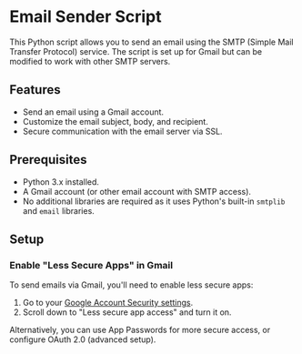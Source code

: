 # Email Sender Script

This Python script allows you to send an email using the SMTP (Simple Mail Transfer Protocol) service. The script is set up for Gmail but can be modified to work with other SMTP servers.

## Features

- Send an email using a Gmail account.
- Customize the email subject, body, and recipient.
- Secure communication with the email server via SSL.

## Prerequisites

- Python 3.x installed.
- A Gmail account (or other email account with SMTP access).
- No additional libraries are required as it uses Python's built-in `smtplib` and `email` libraries.

## Setup

### Enable "Less Secure Apps" in Gmail

To send emails via Gmail, you'll need to enable less secure apps:

1. Go to your [Google Account Security settings](https://myaccount.google.com/security).
2. Scroll down to "Less secure app access" and turn it on.

Alternatively, you can use App Passwords for more secure access, or configure OAuth 2.0 (advanced setup).

